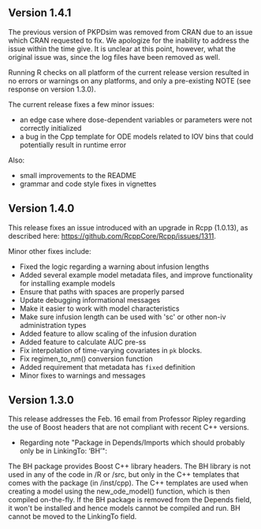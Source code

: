 ## Version 1.4.1

The previous version of PKPDsim was removed from CRAN due to an issue which CRAN
requested to fix. We apologize for the inability to address the issue within the
time give. It is unclear at this point, however, what the original issue was, 
since the log files have been removed as well.

Running R checks on all platform of the current release version resulted in no 
errors or warnings on any platforms, and only a pre-existing NOTE (see response
on version 1.3.0).

The current release fixes a few minor issues:

- an edge case where dose-dependent variables or parameters were not correctly initialized
- a bug in the Cpp template for ODE models related to IOV bins that could potentially result in runtime error

Also:
- small improvements to the README
- grammar and code style fixes in vignettes

## Version 1.4.0

This release fixes an issue introduced with an upgrade in Rcpp (1.0.13), as described here: https://github.com/RcppCore/Rcpp/issues/1311.

Minor other fixes include:
- Fixed the logic regarding a warning about infusion lengths
- Added several example model metadata files, and improve functionality for installing example models
- Ensure that paths with spaces are properly parsed
- Update debugging informational messages
- Make it easier to work with model characteristics
- Make sure infusion length can be used with 'sc' or other non-iv administration types
- Added feature to allow scaling of the infusion duration
- Added feature to calculate AUC pre-ss
- Fix interpolation of time-varying covariates in `pk` blocks.
- Fix regimen_to_nm() conversion function
- Added requirement that metadata has `fixed` definition
- Minor fixes to warnings and messages

## Version 1.3.0

This release addresses the Feb. 16 email from Professor Ripley regarding the use
of Boost headers that are not compliant with recent C++ versions.

- Regarding note "Package in Depends/Imports which should probably only be in LinkingTo: ‘BH’":

The BH package provides Boost C++ library headers. The BH library is not used in any of the code in /R or /src, but only in the C++ templates that comes with the package (in /inst/cpp). The C++ templates are used when creating a model using the new_ode_model() function, which is then compiled on-the-fly. If the BH package is removed from the Depends field, it won't be installed and hence models cannot be compiled and run. BH cannot be moved to the LinkingTo field.
